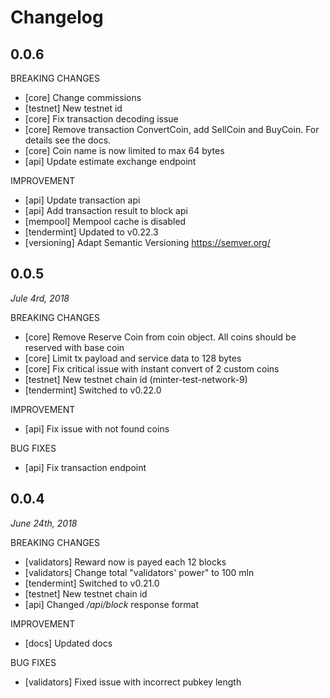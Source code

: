 # Changelog

## 0.0.6

BREAKING CHANGES

- [core] Change commissions
- [testnet] New testnet id
- [core] Fix transaction decoding issue
- [core] Remove transaction ConvertCoin, add SellCoin and BuyCoin. For details see the docs.
- [core] Coin name is now limited to max 64 bytes
- [api] Update estimate exchange endpoint

IMPROVEMENT

- [api] Update transaction api
- [api] Add transaction result to block api
- [mempool] Mempool cache is disabled
- [tendermint] Updated to v0.22.3
- [versioning] Adapt Semantic Versioning https://semver.org/

## 0.0.5
*Jule 4rd, 2018*

BREAKING CHANGES

- [core] Remove Reserve Coin from coin object. All coins should be reserved with base coin
- [core] Limit tx payload and service data to 128 bytes
- [core] Fix critical issue with instant convert of 2 custom coins 
- [testnet] New testnet chain id (minter-test-network-9)
- [tendermint] Switched to v0.22.0

IMPROVEMENT

- [api] Fix issue with not found coins

BUG FIXES

- [api] Fix transaction endpoint

## 0.0.4

*June 24th, 2018*

BREAKING CHANGES

- [validators] Reward now is payed each 12 blocks
- [validators] Change total "validators' power" to 100 mln
- [tendermint] Switched to v0.21.0
- [testnet] New testnet chain id
- [api] Changed */api/block* response format

IMPROVEMENT

- [docs] Updated docs

BUG FIXES

- [validators] Fixed issue with incorrect pubkey length
